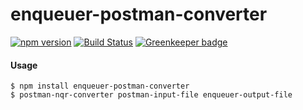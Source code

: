 # enqueuer-postman-converter
[![npm version](https://badge.fury.io/js/enqueuer-postman-converter.svg)](https://badge.fury.io/js/enqueuer-postman-converter) [![Build Status](https://travis-ci.org/enqueuer-land/enqueuer-postman-converter.svg?branch=master)](https://travis-ci.org/enqueuer-land/enqueuer-postman-converter) [![Greenkeeper badge](https://badges.greenkeeper.io/enqueuer-land/enqueuer-postman-converter.svg)](https://greenkeeper.io/)

#### Usage
    $ npm install enqueuer-postman-converter
    $ postman-nqr-converter postman-input-file enqueuer-output-file

